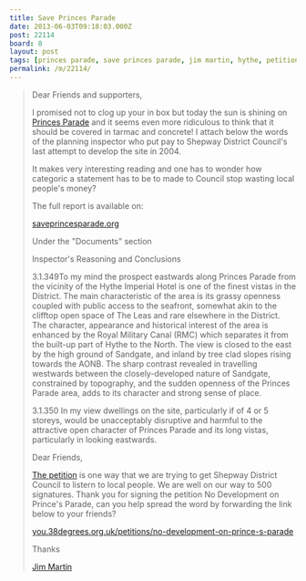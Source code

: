 ```yaml
---
title: Save Princes Parade
date: 2013-06-03T09:18:03.000Z
post: 22114
board: 8
layout: post
tags: [princes parade, save princes parade, jim martin, hythe, petition]
permalink: /m/22114/
---
```

<blockquote>Dear Friends and supporters,

I promised not to clog up your in box but today the sun is shining on <a href="/wiki/princes+parade">Princes Parade</a> and it seems even more ridiculous to think that it should be covered in tarmac and concrete! I attach below the words of the planning inspector who put pay to Shepway District Council's last attempt to develop the site in 2004.

It makes very interesting reading and one has to wonder how categoric a statement has to be to made to Council stop wasting local people's money?

The full report is available on:

<a href="http://saveprincesparade.org">saveprincesparade.org</a>

Under the "Documents" section
 

Inspector's Reasoning and Conclusions

3.1.349To my mind the prospect eastwards along Princes Parade from the vicinity of the Hythe Imperial Hotel is one of the finest vistas in the District. The main characteristic of the area is its grassy openness coupled with public access to the seafront, somewhat akin to the clifftop open space of The Leas and rare elsewhere in the District. The character, appearance and historical interest of the area is enhanced by the Royal Military Canal (RMC) which separates it from the built-up part of Hythe to the North. The view is closed to the east by the high ground of Sandgate, and inland by tree clad slopes rising towards the AONB. The sharp contrast revealed in travelling westwards between the closely-developed nature of Sandgate, constrained by topography, and the sudden openness of the Princes Parade area, adds to its character and strong sense of place.

3.1.350 In my view dwellings on the site, particularly if of 4 or 5 storeys, would be unacceptably disruptive and harmful to the attractive open character of Princes Parade and its long vistas, particularly in looking eastwards.

 

Dear Friends,

<a href="http://you.38degrees.org.uk/petitions/no-development-on-prince-s-parade">The petition</a> is one way that we are trying to get Shepway District Council to listern to local people. We are well on our way to 500 signatures. Thank you for signing the petition No Development on Prince's Parade, can you help spread the word by forwarding the link below to your friends?

<a href="http://you.38degrees.org.uk/petitions/no-development-on-prince-s-parade">you.38degrees.org.uk/petitions/no-development-on-prince-s-parade</a>

Thanks

<a href="/wiki/jim+martin">Jim Martin</a></blockquote>
